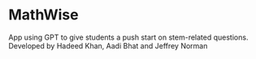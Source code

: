# MathWise
App using GPT to give students a push start on stem-related questions. Developed by Hadeed Khan, Aadi Bhat and Jeffrey Norman
